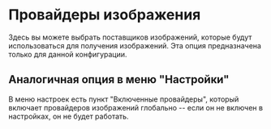 # Провайдеры изображения

Здесь вы можете выбрать поставщиков изображений, которые будут использоваться для получения изображений. Эта опция предназначена только для данной конфигурации.

## Аналогичная опция в меню "Настройки"

В меню настроек есть пункт "Включенные провайдеры", который включает провайдеров изображений глобально -- если он не включен в настройках, он не будет работать.
